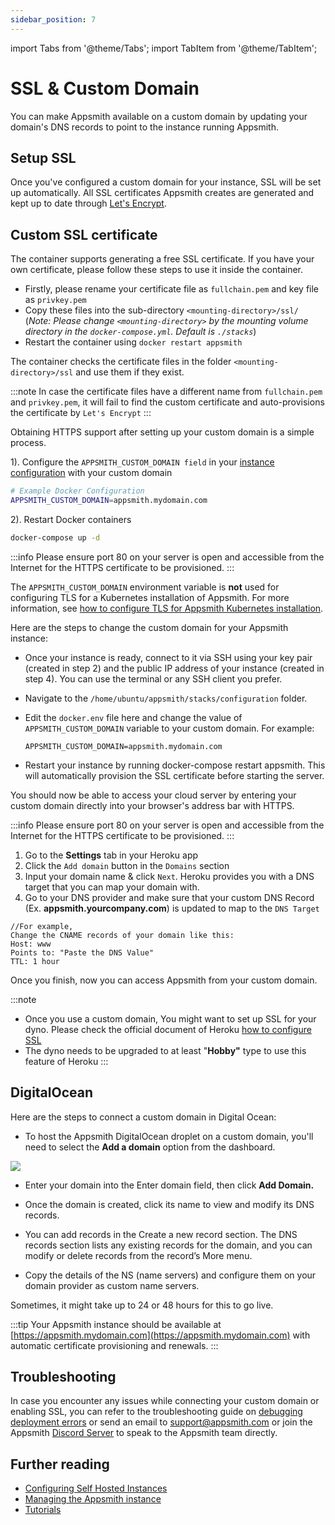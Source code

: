 ```yaml
---
sidebar_position: 7
---
```

import Tabs from '@theme/Tabs';
import TabItem from '@theme/TabItem';

# SSL & Custom Domain

You can make Appsmith available on a custom domain by updating your domain's DNS records to point to the instance running Appsmith. 

<VideoEmbed host="youtube" videoId="0llo1exi4IY" title="How To Self-Host Appsmith With A Custom Domain" caption="How To Self-Host Appsmith With A Custom Domain"/>



## Setup SSL
Once you've configured a custom domain for your instance, SSL will be set up automatically. All SSL certificates Appsmith creates are generated and kept up to date through [Let's Encrypt](https://letsencrypt.org).


## Custom SSL certificate

The container supports generating a free SSL certificate. If you have your own certificate, please follow these steps to use it inside the container.

* Firstly, please rename your certificate file as `fullchain.pem` and key file as `privkey.pem`
* Copy these files into the sub-directory `<mounting-directory>/ssl/` (_Note: Please change `<mounting-directory>` by the mounting volume directory in the `docker-compose.yml`. Default is `./stacks`_)
* Restart the container using `docker restart appsmith`

The container checks the certificate files in the folder `<mounting-directory>/ssl` and use them if they exist.

:::note
In case the certificate files have a different name from `fullchain.pem` and `privkey.pem`, it will fail to find the  custom certificate and auto-provisions the certificate by `Let's Encrypt`
:::


<Tabs>
  <TabItem value="Docker" label="Docker" default>

Obtaining HTTPS support after setting up your custom domain is a simple process. 

1). Configure the `APPSMITH_CUSTOM_DOMAIN field` in your [instance configuration](../) with your custom domain

```bash
# Example Docker Configuration
APPSMITH_CUSTOM_DOMAIN=appsmith.mydomain.com
```

2). Restart Docker containers
```bash
docker-compose up -d 
```


:::info
Please ensure port 80 on your server is open and accessible from the Internet for the HTTPS certificate to be provisioned.
:::

  </TabItem>
  <TabItem value="Kubernetes" label="Kubernetes">


The `APPSMITH_CUSTOM_DOMAIN` environment variable is **not** used for configuring TLS for a Kubernetes installation of Appsmith. For more information, see [how to configure TLS for Appsmith Kubernetes installation](/getting-started/setup/installation-guides/kubernetes#configure-tls).

  </TabItem>
  <TabItem value="AWS" label="AWS AMI">
 Here are the steps to change the custom domain for your Appsmith instance:


* Once your instance is ready, connect to it via SSH using your key pair (created in step 2) and the public IP address of your instance (created in step 4). You can use the terminal or any SSH client you prefer.

* Navigate to the `/home/ubuntu/appsmith/stacks/configuration` folder.

*   Edit the `docker.env` file here and change the value of `APPSMITH_CUSTOM_DOMAIN` variable to your custom domain. For example:

    ```
    APPSMITH_CUSTOM_DOMAIN=appsmith.mydomain.com
    ```
* Restart your instance by running docker-compose restart appsmith. This will automatically provision the SSL certificate before starting the server.


You should now be able to access your cloud server by entering your custom domain directly into your browser's address bar with HTTPS.

:::info
Please ensure port 80 on your server is open and accessible from the Internet for the HTTPS certificate to be provisioned.
:::

  </TabItem>
  <TabItem value="Heroku" label="Heroku">
 


1. Go to the **Settings** tab in your Heroku app
2. Click the `Add domain` button in the `Domains` section
3. Input your domain name & click `Next`. Heroku provides you with a DNS target that you can map your domain with.
4. Go to your DNS provider and make sure that your custom DNS Record (Ex. **appsmith.yourcompany.com**) is updated to map to the `DNS Target`

```
//For example,
Change the CNAME records of your domain like this:
Host: www
Points to: "Paste the DNS Value"
TTL: 1 hour
```
Once you finish, now you can access Appsmith from your custom domain.

:::note
* Once you use a custom domain, You might want to set up SSL for your dyno. Please check the official document of Heroku [how to configure SSL](https://devcenter.heroku.com/articles/ssl)
* The dyno needs to be upgraded to at least "**Hobby"** type to use this feature of Heroku
:::
  </TabItem>
   <TabItem value="DigitalOcean" label="DigitalOcean">


## DigitalOcean
Here are the steps to connect a custom domain in Digital Ocean:


* To host the Appsmith DigitalOcean droplet on a custom domain, you'll need to select the **Add a domain** option from the dashboard.

![](/img/custom\_domain.jpeg)

* Enter your domain into the Enter domain field, then click **Add Domain.** 
* Once the domain is created, click its name to view and modify its DNS records.

* You can add records in the Create a new record section. The DNS records section lists any existing records for the domain, and you can modify or delete records from the record’s More menu.

* Copy the details of the NS (name servers) and configure them on your domain provider as custom name servers.

Sometimes, it might take up to 24 or 48 hours for this to go live.

:::tip
Your Appsmith instance should be available at [https://appsmith.mydomain.com](https://appsmith.mydomain.com) with automatic certificate provisioning and renewals.
:::

  </TabItem>
</Tabs>

 


## Troubleshooting

In case you encounter any issues while connecting your custom domain or enabling SSL, you can refer to the troubleshooting guide on [debugging deployment errors](/help-and-support/troubleshooting-guide/deployment-errors) or send an email to [support@appsmith.com](mailto:support@appsmith.com) or join the Appsmith [Discord Server](https://discord.com/invite/rBTTVJp) to speak to the Appsmith team directly.

## Further reading

* [Configuring Self Hosted Instances](/getting-started/setup/instance-configuration/#configuring-docker-installations)
* [Managing the Appsmith instance](/getting-started/setup/instance-management/)
* [Tutorials](/learning-and-resources/tutorials/)

  



